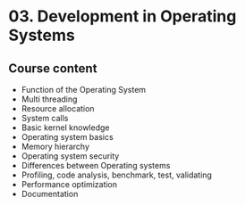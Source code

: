 # 03. Development in Operating Systems

## Course content

-   Function of the Operating System
-   Multi threading
-   Resource allocation
-   System calls
-   Basic kernel knowledge
-   Operating system basics
-   Memory hierarchy
-   Operating system security
-   Differences between Operating systems
-   Profiling, code analysis, benchmark, test, validating
-   Performance optimization
-   Documentation
